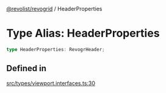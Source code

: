 [@revolist/revogrid](README.md) / HeaderProperties

# Type Alias: HeaderProperties

```ts
type HeaderProperties: RevogrHeader;
```

## Defined in

[src/types/viewport.interfaces.ts:30](https://github.com/revolist/revogrid/blob/93797f94eaa9e63cf9af5b06a562d49fdbb8dcd2/src/types/viewport.interfaces.ts#L30)
